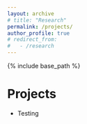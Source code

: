 ```yaml
---
layout: archive
# title: "Research"
permalink: /projects/
author_profile: true
# redirect_from: 
#   - /research
---
```


{% include base_path %}

Projects
======
* Testing
